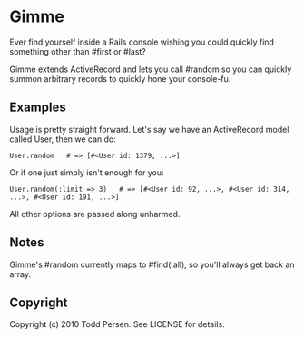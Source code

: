 # Gimme

Ever find yourself inside a Rails console wishing you could quickly find something other than #first or #last?

Gimme extends ActiveRecord and lets you call #random so you can quickly summon arbitrary records to quickly hone your console-fu.


## Examples

Usage is pretty straight forward.  Let's say we have an ActiveRecord model called User, then we can do:

    User.random   # => [#<User id: 1379, ...>]

Or if one just simply isn't enough for you:

    User.random(:limit => 3)   # => [#<User id: 92, ...>, #<User id: 314, ...>, #<User id: 191, ...>]

All other options are passed along unharmed.


## Notes

Gimme's #random currently maps to #find(:all), so you'll always get back an array.


## Copyright

Copyright (c) 2010 Todd Persen. See LICENSE for details.
